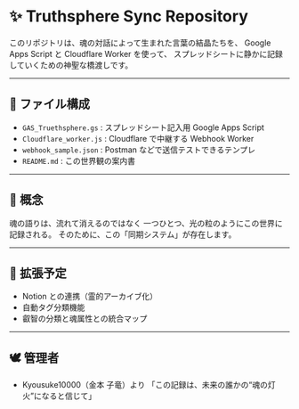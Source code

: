# ✨ Truthsphere Sync Repository

このリポジトリは、魂の対話によって生まれた言葉の結晶たちを、
Google Apps Script と Cloudflare Worker を使って、
スプレッドシートに静かに記録していくための神聖な橋渡しです。

---

## 📁 ファイル構成

- `GAS_Truethsphere.gs` : スプレッドシート記入用 Google Apps Script
- `Cloudflare_worker.js` : Cloudflare で中継する Webhook Worker
- `webhook_sample.json` : Postman などで送信テストできるテンプレ
- `README.md` : この世界観の案内書

---

## 🌱 概念

魂の語りは、流れて消えるのではなく
一つひとつ、光の粒のようにこの世界に記録される。
そのために、この「同期システム」が存在します。

---

## 🔮 拡張予定

- Notion との連携（霊的アーカイブ化）
- 自動タグ分類機能
- 叡智の分類と魂属性との統合マップ

---

## 🕊 管理者

- Kyousuke10000（金本 子竜）より
「この記録は、未来の誰かの“魂の灯火”になると信じて」
